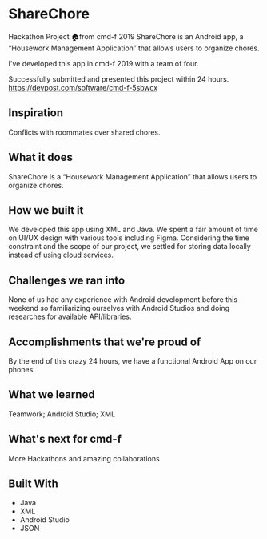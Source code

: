 # ShareChore
Hackathon Project 🏠from cmd-f 2019 
ShareChore is an Android app, a “Housework Management Application” that allows users to organize chores.

I've developed this app in cmd-f 2019 with a team of four. 

Successfully submitted and presented this project within 24 hours. 
https://devpost.com/software/cmd-f-5sbwcx

## Inspiration
Conflicts with roommates over shared chores.

## What it does
ShareChore is a “Housework Management Application” that allows users to organize chores.

## How we built it
We developed this app using XML and Java. We spent a fair amount of time on UI/UX design with various tools including Figma. Considering the time constraint and the scope of our project, we settled for storing data locally instead of using cloud services.

## Challenges we ran into
None of us had any experience with Android development before this weekend so familiarizing ourselves with Android Studios and doing researches for available API/libraries.

## Accomplishments that we're proud of
By the end of this crazy 24 hours, we have a functional Android App on our phones

## What we learned
Teamwork; Android Studio; XML

## What's next for cmd-f
More Hackathons and amazing collaborations

## Built With
* Java
* XML
* Android Studio
* JSON
